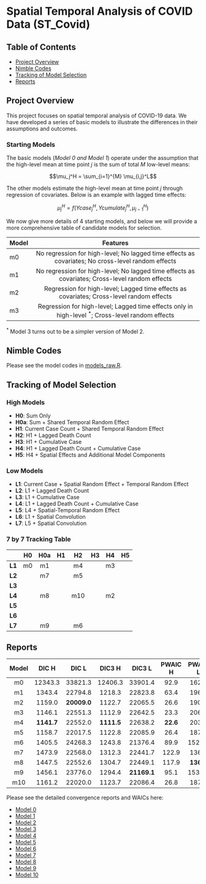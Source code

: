 # Spatial Temporal Analysis of COVID Data (ST_Covid)

## Table of Contents
- [Project Overview](#project-overview)
- [Nimble Codes](#nimble-codes)
- [Tracking of Model Selection](#tracking-of-model-selection)
- [Reports](#reports)

## Project Overview

This project focuses on spatial temporal analysis of COVID-19 data. We have developed a series of basic models to illustrate the differences in their assumptions and outcomes.  

### Starting Models 
The basic models (*Model 0 and Model 1*) operate under the assumption that the high-level mean at time point $j$ is the sum of total $M$ low-level means: 

$$\mu_j^H = \sum_{i=1}^{M} \mu_{i,j}^L$$

The other models estimate the high-level mean at time point $j$ through regression of covariates. Below is an example with lagged time effects: 

$$\mu_j^H = f(Ycase_{j}^H, Ycumulate_{j}^H, \mu_{j-1}^H)$$

We now give more details of 4 starting models, and below we will provide a more comprehensive table of candidate models for selection.

| Model | Features |
|-------|:--------:|
| m0 | No regression for high-level; No lagged time effects as covariates; No cross-level random effects |
| m1 | No regression for high-level; No lagged time effects as covariates; Cross-level random effects |
| m2 | Regression for high-level; Lagged time effects as covariates; Cross-level random effects | 
| m3 | Regression for high-level; Lagged time effects only in high-level ${}^*$; Cross-level random effects | 

${}^*$ Model 3 turns out to be a simpler version of Model 2.

## Nimble Codes

Please see the model codes in [models_raw.R](https://github.com/Sijianf/ST_Covid/blob/main/codes/models_raw.R).  

## Tracking of Model Selection

### High Models
- **H0**: Sum Only
- **H0a**: Sum + Shared Temporal Random Effect
- **H1**: Current Case Count + Shared Temporal Random Effect
- **H2**: H1 + Lagged Death Count
- **H3**: H1 + Cumulative Case
- **H4**: H1 + Lagged Death Count + Cumulative Case
- **H5**: H4 + Spatial Effects and Additional Model Components

### Low Models
- **L1**: Current Case + Spatial Random Effect + Temporal Random Effect
- **L2**: L1 + Lagged Death Count
- **L3**: L1 + Cumulative Case
- **L4**: L1 + Lagged Death Count + Cumulative Case
- **L5**: L4 + Spatial-Temporal Random Effect
- **L6**: L1 + Spatial Convolution
- **L7**: L5 + Spatial Convolution

### 7 by 7 Tracking Table

|         |  **H0**  |  **H0a** |  **H1**  |  **H2**  |  **H3**  |  **H4**  |  **H5**  |
|:-------:|:--------:|:--------:|:--------:|:--------:|:--------:|:--------:|:--------:|
| **L1**  |    m0    |    m1    |          |    m4    |          |    m3    |          |
| **L2**  |          |    m7    |          |    m5    |          |          |          |
| **L3**  |          |          |          |          |          |          |          |
| **L4**  |          |    m8    |          |    m10   |          |    m2    |          |
| **L5**  |          |          |          |          |          |          |          |
| **L6**  |          |          |          |          |          |          |          |
| **L7**  |          |    m9    |          |    m6    |          |          |          |

## Reports


| Model |   DIC H   |    DIC L   |   DIC3 H   |    DIC3 L  |   PWAIC H  |   PWAIC L  |   WAIC H   |   WAIC L   |
|:-----:|:---------:|:----------:|:----------:|:----------:|:----------:|:----------:|:----------:|:----------:|
|  m0   |  12343.3  |  33821.3   |  12406.3   |  33901.4   |    92.9    |   162.8    |  12411.1   |  33906.4   |
|  m1   |  1343.4   |  22794.8   |  1218.3    |  22823.8   |    63.4    |   196.0    |  1258.2    |  22835.7   |
|  m2   |  1159.0   |**20009.0** |  1122.7    |  22065.5   |    26.6    |   190.6    |  1136.4    |  22078.4   |
|  m3   |  1146.1   |  22551.3   |  1112.9    |  22642.5   |    23.3    |   206.4    |  1124.7    |  22656.2   |
|  m4   | **1141.7**|  22552.0   | **1111.5** |  22638.2   |   **22.6** |   203.6    | **1122.8** |  22651.9   |
|  m5   |  1158.7   |  22017.5   |  1122.8    |  22085.9   |    26.4    |   187.0    |  1136.2    |  22098.6   |
|  m6   |  1405.5   |  24268.3   |  1243.8    |  21376.4   |    89.9    |   1524.8   |  1312.6    |  22101.5   |
|  m7   |  1473.9   |  22568.0   |  1312.3    |  22441.7   |    122.9   |   136.6    |  1407.7    |  22448.2   |
|  m8   |  1447.5   |  22552.6   |  1304.7    |  22449.1   |    117.9   |  **136.0** |  1395.5    |  22455.2   |
|  m9   |  1456.1   |  23776.0   |  1294.4    | **21169.1**|    95.1    |   1535.9   |  1362.5    | **21913.2**|
|  m10  |  1161.2   |  22020.0   |  1123.7    |  22086.4   |    26.8    |   187.4    |  1137.5    |  22098.6   |

Please see the detailed convergence reports and WAICs here: 

- [Model 0](https://sijianf.github.io/ST_Covid/pages/Report_Aug_m0.html)
- [Model 1](https://sijianf.github.io/ST_Covid/pages/Report_Aug_m1.html)
- [Model 2](https://sijianf.github.io/ST_Covid/pages/Report_Aug_m2.html)
- [Model 3](https://sijianf.github.io/ST_Covid/pages/Report_Aug_m3.html)
- [Model 4](https://sijianf.github.io/ST_Covid/pages/Report_Aug_m4.html)
- [Model 5](https://sijianf.github.io/ST_Covid/pages/Report_Aug_m5.html)
- [Model 6](https://sijianf.github.io/ST_Covid/pages/Report_Aug_m6.html)
- [Model 7](https://sijianf.github.io/ST_Covid/pages/Report_Aug_m7.html)
- [Model 8](https://sijianf.github.io/ST_Covid/pages/Report_Aug_m8.html)
- [Model 9](https://sijianf.github.io/ST_Covid/pages/Report_Aug_m9.html)
- [Model 10](https://sijianf.github.io/ST_Covid/pages/Report_Aug_m10.html)





